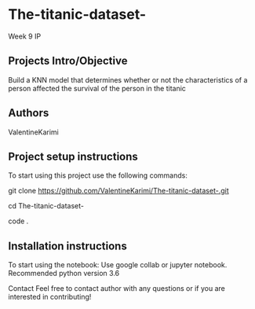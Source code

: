 # The-titanic-dataset-
Week 9 IP 


## Projects Intro/Objective
Build a  KNN model that determines whether or not the characteristics of a person affected the survival of the person in the titanic 

## Authors

ValentineKarimi

## Project setup instructions

To start using this project use the following commands:

git clone https://github.com/ValentineKarimi/The-titanic-dataset-.git

cd The-titanic-dataset-

code .

## Installation instructions

To start using the notebook: Use google collab or jupyter notebook. Recommended python version 3.6

Contact Feel free to contact author with any questions or if you are interested in contributing!
